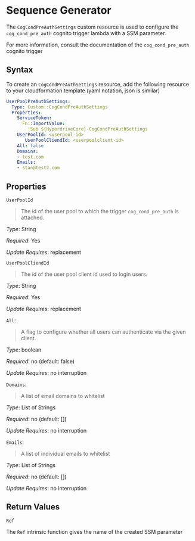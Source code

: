 # Sequence Generator

The `CogCondPreAuthSettings` custom resource is used to configure the
`cog_cond_pre_auth` cognito trigger lambda with a SSM parameter.

For more information, consult the documentation of the `cog_cond_pre_auth`
cognito trigger

## Syntax

To create an `CogCondPreAuthSettings` resource, add the following resource
to your cloudformation template (yaml notation, json is similar)

```yaml
UserPoolPreAuthSettings:
  Type: Custom::CogCondPreAuthSettings
  Properties:
    ServiceToken:
      Fn::ImportValue:
        !Sub ${HyperdriveCore}-CogCondPreAuthSettings
    UserPoolId: <userpool-id>
	   UserPoolCliendId: <userpoolclient-id>
    All: false
    Domains:
    - test.com
    Emails:
    - stan@test2.com
```

## Properties

`UserPoolId`

> The id of the user pool to which the trigger `cog_cond_pre_auth` is attached.

_Type_: String

_Required_: Yes

_Update Requires_: replacement


`UserPoolCliendId`

> The id of the user pool client id used to login users.

_Type_: String

_Required_: Yes

_Update Requires_: replacement


`All`:

> A flag to configure whether all users can authenticate via the given client.

_Type_: boolean

_Required_: no (default: false)

_Update Requires_: no interruption


`Domains`:

> A list of email domains to whitelist

_Type_: List of Strings

_Required_: no (default: [])

_Update Requires_: no interruption


`Emails`:

> A list of individual emails to whitelist

_Type_: List of Strings

_Required_: no (default: [])

_Update Requires_: no interruption

## Return Values

`Ref`

The `Ref` intrinsic function gives the name of the created SSM parameter